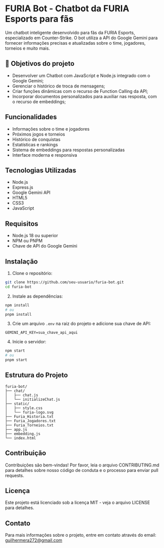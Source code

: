 # FURIA Bot - Chatbot da FURIA Esports para fãs
 
Um chatbot inteligente desenvolvido para fãs da FURIA Esports, especializado em Counter-Strike. O bot utiliza a API do Google Gemini para fornecer informações precisas e atualizadas sobre o time, jogadores, torneios e muito mais.

## 🔨 Objetivos do projeto

- Desenvolver um Chatbot com JavaScript e Node.js integrado com o Google Gemini;
- Gerenciar o histórico de troca de mensagens;
- Criar funções dinâmicas com o recurso de Function Calling da API;
- Incorporar documentos personalizados para auxiliar nas resposta, com o recurso de embeddings;

## Funcionalidades

- Informações sobre o time e jogadores
- Próximos jogos e torneios
- Histórico de conquistas
- Estatísticas e rankings
- Sistema de embeddings para respostas personalizadas
- Interface moderna e responsiva

## Tecnologias Utilizadas

- Node.js
- Express.js
- Google Gemini API
- HTML5
- CSS3
- JavaScript

## Requisitos

- Node.js 18 ou superior
- NPM ou PNPM
- Chave de API do Google Gemini

## Instalação

1. Clone o repositório:
```bash
git clone https://github.com/seu-usuario/furia-bot.git
cd furia-bot
```

2. Instale as dependências:
```bash
npm install
# ou
pnpm install
```

3. Crie um arquivo `.env` na raiz do projeto e adicione sua chave de API:
```
GEMINI_API_KEY=sua_chave_api_aqui
```

4. Inicie o servidor:
```bash
npm start
# ou
pnpm start
```

## Estrutura do Projeto

```
furia-bot/
├── chat/
│   ├── chat.js
│   └── initializeChat.js
├── static/
│   ├── style.css
│   └── furia-logo.svg
├── Furia_Historia.txt
├── Furia_Jogadores.txt
├── Furia_Torneios.txt
├── app.js
├── embedding.js
└── index.html
```

## Contribuição

Contribuições são bem-vindas! Por favor, leia o arquivo CONTRIBUTING.md para detalhes sobre nosso código de conduta e o processo para enviar pull requests.

## Licença

Este projeto está licenciado sob a licença MIT - veja o arquivo LICENSE para detalhes.

## Contato

Para mais informações sobre o projeto, entre em contato através do email: guilhermera272@gmail.com
